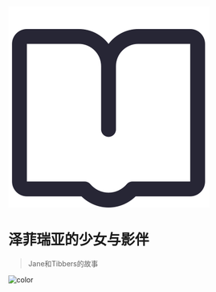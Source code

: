 <!-- _coverpage.md -->


![logo](_media/story.svg)

# 泽菲瑞亚的少女与影伴

> Jane和Tibbers的故事



<!-- 背景色 -->

![color](#f0f0f0)